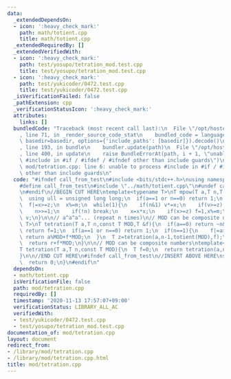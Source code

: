 ```yaml
---
data:
  _extendedDependsOn:
  - icon: ':heavy_check_mark:'
    path: math/totient.cpp
    title: math/totient.cpp
  _extendedRequiredBy: []
  _extendedVerifiedWith:
  - icon: ':heavy_check_mark:'
    path: test/yosupo/tetration_mod.test.cpp
    title: test/yosupo/tetration_mod.test.cpp
  - icon: ':heavy_check_mark:'
    path: test/yukicoder/0472.test.cpp
    title: test/yukicoder/0472.test.cpp
  _isVerificationFailed: false
  _pathExtension: cpp
  _verificationStatusIcon: ':heavy_check_mark:'
  attributes:
    links: []
  bundledCode: "Traceback (most recent call last):\n  File \"/opt/hostedtoolcache/Python/3.9.2/x64/lib/python3.9/site-packages/onlinejudge_verify/documentation/build.py\"\
    , line 71, in _render_source_code_stat\n    bundled_code = language.bundle(stat.path,\
    \ basedir=basedir, options={'include_paths': [basedir]}).decode()\n  File \"/opt/hostedtoolcache/Python/3.9.2/x64/lib/python3.9/site-packages/onlinejudge_verify/languages/cplusplus.py\"\
    , line 193, in bundle\n    bundler.update(path)\n  File \"/opt/hostedtoolcache/Python/3.9.2/x64/lib/python3.9/site-packages/onlinejudge_verify/languages/cplusplus_bundle.py\"\
    , line 400, in update\n    raise BundleErrorAt(path, i + 1, \"unable to process\
    \ #include in #if / #ifdef / #ifndef other than include guards\")\nonlinejudge_verify.languages.cplusplus_bundle.BundleErrorAt:\
    \ mod/tetration.cpp: line 6: unable to process #include in #if / #ifdef / #ifndef\
    \ other than include guards\n"
  code: "#ifndef call_from_test\n#include <bits/stdc++.h>\nusing namespace std;\n\n\
    #define call_from_test\n#include \"../math/totient.cpp\"\n#undef call_from_test\n\
    \n#endif\n//BEGIN CUT HERE\ntemplate<typename T>\nT mpow(T a,T n,T m,T &f){\n\
    \  using ull = unsigned long long;\n  if(a==1 or n==0) return 1;\n  ull v=1,x=a,z=m;\n\
    \  f|=x>=z;\n  x%=m;\n  while(1){\n    if(n&1) v*=x;\n    if(v>=z) f=1,v%=m;\n\
    \    n>>=1;\n    if(!n) break;\n    x=x*x;\n    if(x>=z) f=1,x%=m;\n  }\n  return\
    \ v;\n}\n\n// a^a^a^... (repeat n times)\n// MOD can be composite numbers\ntemplate<typename\
    \ T>\nT tetration(T a,T n,const T MOD,T &f){\n  if(a==0) return ~n&1;\n  if(MOD==1)\
    \ return f=1;\n  if(a==1 or n==0) return 1;\n  if(n==1){\n    f|=a>=MOD;\n   \
    \ return a%MOD+f*MOD;\n  }\n  T z=tetration(a,n-1,totient(MOD),f);\n  T r=mpow(a,z,MOD,f);\n\
    \  return r+f*MOD;\n}\n\n// MOD can be composite numbers\ntemplate<typename T>\n\
    T tetration(T a,T n,const T MOD){\n  T f=0;\n  return tetration(a,n,MOD,f)%MOD;\n\
    }\n\n//END CUT HERE\n#ifndef call_from_test\n//INSERT ABOVE HERE\nsigned main(){\n\
    \  return 0;\n}\n#endif\n"
  dependsOn:
  - math/totient.cpp
  isVerificationFile: false
  path: mod/tetration.cpp
  requiredBy: []
  timestamp: '2020-11-13 17:57:07+09:00'
  verificationStatus: LIBRARY_ALL_AC
  verifiedWith:
  - test/yukicoder/0472.test.cpp
  - test/yosupo/tetration_mod.test.cpp
documentation_of: mod/tetration.cpp
layout: document
redirect_from:
- /library/mod/tetration.cpp
- /library/mod/tetration.cpp.html
title: mod/tetration.cpp
---
```

